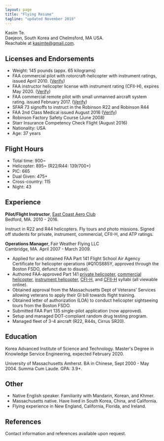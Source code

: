 ```yaml
---
layout: page
title: "Flying Resume"
tagline: "updated November 2019"
---
```


Kasim Te. <br />Daejeon, South Korea and Chelmsford, MA USA.<br />Reachable at [kasimte@gmail.com](mailto:kasimte@gmail.com).

## Licenses and Endorsements

- Weight: 145 pounds (appx. 65 kilograms)
- FAA commercial pilot with rotorcraft-helicopter with instrument ratings, issued April 2010. ([Verify](https://amsrvs.registry.faa.gov/airmeninquiry))
- FAA instructor helicopter license with instrument rating (CFII-H), expires May 2020. ([Verify](https://amsrvs.registry.faa.gov/airmeninquiry))
- FAA commercial remote pilot with small unmanned aircraft system rating. issued February 2017. ([Verify](https://amsrvs.registry.faa.gov/airmeninquiry))
- SFAR 73 signoffs to instruct in the Robinson R22 and Robinson R44
- FAA 2nd Class Medical issued August 2016 ([Verify](https://amsrvs.registry.faa.gov/airmeninquiry))
- Robinson Factory Safety Course (June 2008)
- Starr Insurance Competency Check Flight (August 2016)
- Nationality: USA
- Age: 37 years

## Flight Hours

- Total time: 900~
- Helicopter: 895~ (R22/R44: 139/700+)
- PIC: 665
- Dual Given: 475+
- Cross-country: 115
- Night: 43

## Experience

**Pilot/Flight Instructor**, <a href='http://www.ecacbed.com'>East Coast
Aero Club</a><br />Bedford, MA. 2010 - 2016.

Instruct in R22 and R44 helicopters. Fly tours and photo
missions. Signed off students for private, instrument, commercial,
CFII-H, and ATP ratings.

**Operations Manager**, Fair Weather Flying LLC<br />Cambridge, MA. April 2007 - March 2009.

- Applied for and obtained FAA Part 141 Flight School Air Agency Certificate for helicopter operations (#Q1OS685Y, approved through the Boston FSDO, defunct due to disuse).
- Authored FAA-approved Part 141 <a href='http://philip.greenspun.com/flying/helicopter-141/private/'>private helicopter</a>, <a href='http://philip.greenspun.com/flying/helicopter-141/commercial/'>commercial helicopter</a>, <a href='http://philip.greenspun.com/flying/helicopter-141/commercial/'>instrument helicopter</a>, <a href='http://philip.greenspun.com/flying/helicopter-141/cfi/'>CFI-H</a>, and <a href='http://philip.greenspun.com/flying/helicopter-141/cfii/'>CFII-H</a> syllabi (all viewable online).
- Obtained approval from the Massachusetts Dept of Veterans&#8217; Services allowing veterans to apply their GI bill towards flight training.
- Obtained letter of authorization (LOA) to conduct helicopter sightseeing tours from the Boston FSDO.
- Submitted FAA Part 135 single-pilot application (now approved).
- Setup and managed DOT-compliant random drug testing program.
- Managed fleet of 3-4 aircraft (R22, R44s, Cirrus SR20).

## Education

Korea Advanced Institute of Science and Technology. Master's Degree in Knowledge Service Engineering, expected February 2020. 

University of Massachusetts Amherst. BA in Chinese, Sept 2000 - May 2004. Summa Cum Laude. GPA: 3.9+.

## Other

- Native English speaker. Familiarity with Mandarin, Korean, and Khmer.
- Massachusetts native. Have lived in South Korea, China, and California.
- Flying experience in New England, California, Florida, and Ireland.

## References

Contact information and references available upon request.

